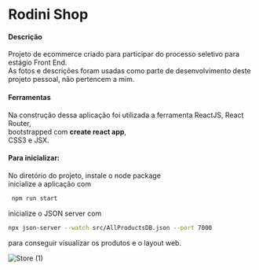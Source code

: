 # Rodini Shop

<h4>Descrição</h4>

Projeto de ecommerce criado para participar do processo seletivo para estágio Front End. <br />
As fotos e descrições foram usadas como parte de desenvolvimento deste projeto pessoal, não pertencem a mim.

<h4>Ferramentas</h4>

Na construção dessa aplicação foi utilizada a ferramenta ReactJS, React Router, <br/>
bootstrapped com **create react app**, <br />
CSS3 e JSX.

<h4>Para inicializar:</h4>

No diretório do projeto, instale o node package <br/> 
inicialize a aplicação com 

```bash
 npm run start
```
inicialize o JSON server com <br />
```bash
npx json-server --watch src/AllProductsDB.json --port 7000
```
para conseguir visualizar os produtos e o layout web. 

![Store (1)](https://user-images.githubusercontent.com/82395166/128014382-09e86c29-af43-497e-a9ea-921bc537641b.png)

